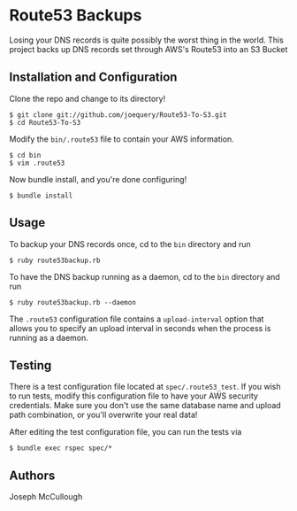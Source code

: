 Route53 Backups
===============

Losing your DNS records is quite possibly the worst thing in the world.
This project backs up DNS records set through AWS's Route53 into
an S3 Bucket

Installation and Configuration
------------------------------

Clone the repo and change to its directory!

    $ git clone git://github.com/joequery/Route53-To-S3.git
    $ cd Route53-To-S3

Modify the ```bin/.route53``` file to contain your AWS information.

    $ cd bin
    $ vim .route53

Now bundle install, and you're done configuring!

    $ bundle install

Usage
-----

To backup your DNS records once, cd to the ```bin``` directory and 
run

    $ ruby route53backup.rb

To have the DNS backup running as a daemon, cd to the ```bin``` directory
and run

    $ ruby route53backup.rb --daemon 

The ```.route53``` configuration file contains a ```upload-interval``` option
that allows you to specify an upload interval in seconds when the process is
running as a daemon.

Testing
-------

There is a test configuration file located at ```spec/.route53_test```. 
If you wish to run tests, modify this configuration file to have your AWS 
security credentials. Make sure you don't use the same database name and
upload path combination, or you'll overwrite your real data!

After editing the test configuration file, you can run the tests via

    $ bundle exec rspec spec/*

Authors
-------
Joseph McCullough
